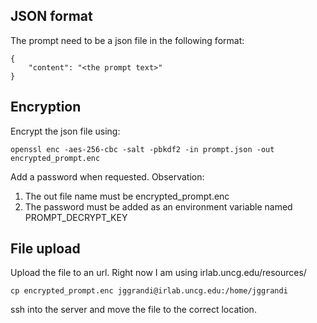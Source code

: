 ## JSON format
The prompt need to be a json file in the following format:
```
{
    "content": "<the prompt text>"
}
```

## Encryption
Encrypt the json file using:
```
openssl enc -aes-256-cbc -salt -pbkdf2 -in prompt.json -out encrypted_prompt.enc
```
Add a password when requested.
Observation: 
1. The out file name must be encrypted_prompt.enc
2. The password must be added as an environment variable named PROMPT_DECRYPT_KEY

## File upload
Upload the file to an url. Right now I am using irlab.uncg.edu/resources/
```
cp encrypted_prompt.enc jggrandi@irlab.uncg.edu:/home/jggrandi
```

ssh into the server and move the file to the correct location.
##

